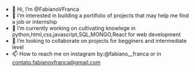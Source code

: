 - 👋 Hi, I’m @FabianoVFranca
- 👀 I’m interested in building a portifolio of projects that may help me find a job or internship
- 🌱 I’m currently working on cultivating knowlege in python,html,css,javascript,SQL,MONGO,React for web development
- 💞️ I’m looking to collaborate on projects for begginers and intermediate level
- 📫 How to reach me on instagram by:@fabiano__franca or in contato.fabianovfranca@gmail.com

<!---
FabianoVFranca/FabianoVFranca is a ✨ special ✨ repository because its `README.md` (this file) appears on your GitHub profile.
You can click the Preview link to take a look at your changes.
--->
